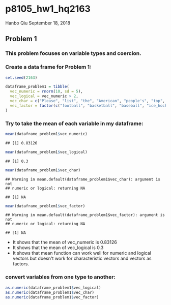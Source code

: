 p8105\_hw1\_hq2163
================
Hanbo Qiu
September 18, 2018

Problem 1
---------

### This problem focuses on variable types and coercion.

### Create a data frame for Problem 1:

``` r
set.seed(2163)

dataframe_problem1 = tibble(
  vec_numeric = rnorm(10, sd = 5),
  vec_logical = vec_numeric > 2,
  vec_char = c("Please", "list", "the", "American", "people's", "top", "four", "most", "popular", "sports"),
  vec_factor = factor(c("football", "basketball", "baseball", "ice_hockey", "football", "basketball", "baseball", "ice_hockey", "football", "basketball"))
)
```

### Try to take the mean of each variable in my dataframe:

``` r
mean(dataframe_problem1$vec_numeric)
```

    ## [1] 0.83126

``` r
mean(dataframe_problem1$vec_logical)
```

    ## [1] 0.3

``` r
mean(dataframe_problem1$vec_char)
```

    ## Warning in mean.default(dataframe_problem1$vec_char): argument is not
    ## numeric or logical: returning NA

    ## [1] NA

``` r
mean(dataframe_problem1$vec_factor)
```

    ## Warning in mean.default(dataframe_problem1$vec_factor): argument is not
    ## numeric or logical: returning NA

    ## [1] NA

-   It shows that the mean of vec\_numeric is 0.83126
-   It shows that the mean of vec\_logical is 0.3
-   It shows that mean function can work well for numeric and logical vectors but doesn't work for characteristic vectors and vectors as factors.

### convert variables from one type to another:

``` r
as.numeric(dataframe_problem1$vec_logical)
as.numeric(dataframe_problem1$vec_char)
as.numeric(dataframe_problem1$vec_factor)
```
